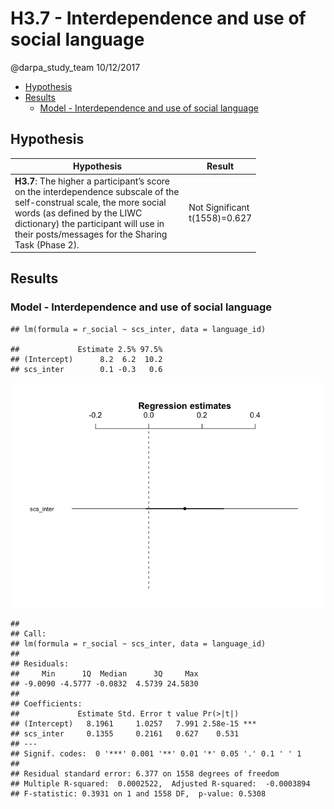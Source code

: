 H3.7 - Interdependence and use of social language
================
@darpa\_study\_team
10/12/2017

-   [Hypothesis](#hypothesis)
-   [Results](#results)
    -   [Model - Interdependence and use of social language](#model---interdependence-and-use-of-social-language)

Hypothesis
----------

<table style="width:78%;">
<colgroup>
<col width="72%" />
<col width="5%" />
</colgroup>
<thead>
<tr class="header">
<th>Hypothesis</th>
<th>Result</th>
</tr>
</thead>
<tbody>
<tr class="odd">
<td><strong>H3.7</strong>: The higher a participant’s score on the interdependence subscale of the self-construal scale, the more social words (as defined by the LIWC dictionary) the participant will use in their posts/messages for the Sharing Task (Phase 2).</td>
<td>Not Significant t(1558)=0.627</td>
</tr>
</tbody>
</table>

Results
-------

### Model - Interdependence and use of social language

    ## lm(formula = r_social ~ scs_inter, data = language_id)

    ##             Estimate 2.5% 97.5%
    ## (Intercept)      8.2  6.2  10.2
    ## scs_inter        0.1 -0.3   0.6

![](H3.7_files/figure-markdown_github/unnamed-chunk-6-1.png)

    ## 
    ## Call:
    ## lm(formula = r_social ~ scs_inter, data = language_id)
    ## 
    ## Residuals:
    ##     Min      1Q  Median      3Q     Max 
    ## -9.0090 -4.5777 -0.0832  4.5739 24.5830 
    ## 
    ## Coefficients:
    ##             Estimate Std. Error t value Pr(>|t|)    
    ## (Intercept)   8.1961     1.0257   7.991 2.58e-15 ***
    ## scs_inter     0.1355     0.2161   0.627    0.531    
    ## ---
    ## Signif. codes:  0 '***' 0.001 '**' 0.01 '*' 0.05 '.' 0.1 ' ' 1
    ## 
    ## Residual standard error: 6.377 on 1558 degrees of freedom
    ## Multiple R-squared:  0.0002522,  Adjusted R-squared:  -0.0003894 
    ## F-statistic: 0.3931 on 1 and 1558 DF,  p-value: 0.5308
